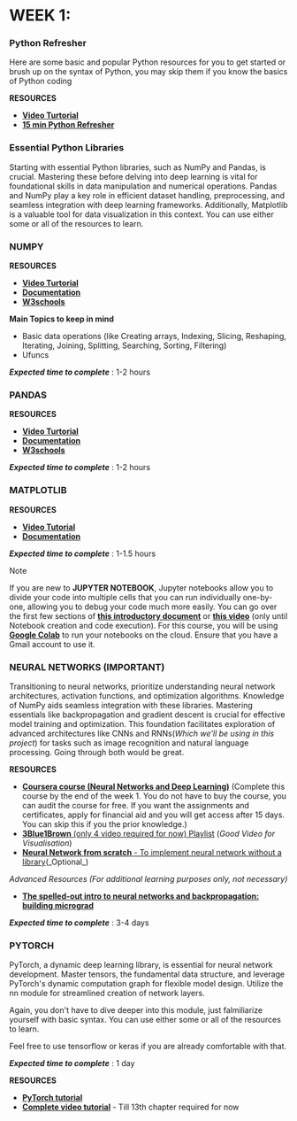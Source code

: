 # WEEK 1:

### Python Refresher 

Here are some basic and popular Python resources for you to get started or brush up on the syntax of Python, you may skip them if you know the basics of Python coding


 **RESOURCES**
 
 - [**Video Turtorial**](https://www.youtube.com/watch?v=kqtD5dpn9C8)
 - [**15 min Python Refresher**](https://www.youtube.com/watch?v=fWjsdhR3z3c)


### Essential Python Libraries 

Starting with essential Python libraries, such as NumPy and Pandas, is crucial. Mastering these before delving into deep learning is vital for foundational skills in data manipulation and numerical operations. Pandas and NumPy play a key role in efficient dataset handling, preprocessing, and seamless integration with deep learning frameworks. Additionally, Matplotlib is a valuable tool for data visualization in this context.
You can use either some or all of the resources to learn.

### NUMPY

 **RESOURCES**

 - [**Video Turtorial**](https://youtu.be/QUT1VHiLmmI?si=ufPkgs-VZgHGsn6i)
 - [**Documentation**](https://numpy.org/doc/1.26/user/absolute_beginners.html)
 - [**W3schools**](https://www.w3schools.com/python/numpy/default.asp) 

 **Main Topics to keep in mind**

 - Basic data operations (like Creating arrays, Indexing, Slicing, Reshaping, Iterating, Joining, Splitting, Searching, Sorting, Filtering)
 - Ufuncs
  
**_Expected time to complete_** : 1-2 hours

 ### PANDAS

 **RESOURCES**

 - [**Video Turtorial**](https://youtu.be/vmEHCJofslg?si=tvrvb2TOwHRnmDpf)
 - [**Documentation**](https://pandas.pydata.org/docs/getting_started/intro_tutorials/index.html)
 - [**W3schools**](https://www.w3schools.com/python/pandas/default.asp) 

 **_Expected time to complete_** : 1-2 hours

### MATPLOTLIB

**RESOURCES**

- [**Video Tutorial**](https://www.youtube.com/watch?v=3Xc3CA655Y4)
- [**Documentation**](https://matplotlib.org/stable/api/pyplot_summary.html)

**_Expected time to complete_** : 1-1.5 hours

>[!NOTE]
> If you are new to **JUPYTER NOTEBOOK**, Jupyter notebooks allow you to divide your code into multiple cells that you can run individually  one-by-one, allowing you to debug your code much more easily. You can go over the first few sections of [**this introductory document**](https://realpython.com/jupyter-notebook-introduction/) or [**this video**](https://www.youtube.com/watch?v=HW29067qVWk) (only until Notebook creation and code execution). For this course, you will be using [**Google Colab**](https://colab.google/) to run your notebooks on the cloud. Ensure that you have a Gmail account to use it.

### NEURAL NETWORKS (IMPORTANT)

Transitioning to neural networks, prioritize understanding neural network architectures, activation functions, and optimization algorithms. Knowledge of NumPy aids seamless integration with these libraries. Mastering essentials like backpropagation and gradient descent is crucial for effective model training and optimization. This foundation facilitates exploration of advanced architectures like CNNs and RNNs(_Which we'll be using in this project_) for tasks such as image recognition and natural language processing. Going through both would be great.

**RESOURCES**

- [**Coursera course (Neural Networks and Deep Learning)**](https://www.coursera.org/learn/neural-networks-deep-learning?specialization=deep-learning) (Complete this course by the end of the week 1. You do not have to buy the course, you can audit the course for free. If you want the assignments and certificates, apply for financial aid and you will get access after 15 days. You can skip this if you the prior knowledge.)
- [**3Blue1Brown** (only 4 video required for now) Playlist](https://youtube.com/playlist?list=PLZHQObOWTQDNU6R1_67000Dx_ZCJB-3pi&si=pGHVPQ58rTgYkYgM) (_Good Video for Visualisation_)
- [**Neural Network from scratch** - To implement neural network without a library](https://youtu.be/w8yWXqWQYmU?si=q1BZDKBAXFo0q9y_)(_Optional_)

*Advanced Resources (For additional learning purposes only, not necessary)*
- [**The spelled-out intro to neural networks and backpropagation: building micrograd**](https://youtu.be/VMj-3S1tku0?si=37A2-d1NSIvr6alp)


**_Expected time to complete_** : 3-4 days

### PYTORCH

PyTorch, a dynamic deep learning library, is essential for neural network development. Master tensors, the fundamental data structure, and leverage PyTorch's dynamic computation graph for flexible model design. Utilize the nn module for streamlined creation of network layers.

Again, you don't have to dive deeper into this module, just falmiliarize yourself with basic syntax. You can use either some or all of the resources to learn.

Feel free to use tensorflow or keras if you are already comfortable with that. 

**_Expected time to complete_** : 1 day

**RESOURCES**

- [**PyTorch tutorial**](https://pytorch.org/tutorials/beginner/basics/intro.html)
- [**Complete video tutorial**](https://www.youtube.com/watch?v=c36lUUr864M&pp=ygUcbmV1cmFsIG5ldHdvcmsgd2l0aCBweXRvcmNoIA%3D%3D) - Till 13th chapter required for now

